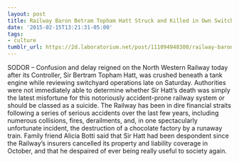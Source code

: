 ```yaml
---
layout: post
title: Railway Baron Betram Topham Hatt Struck and Killed in Own Switchyard
date: '2015-02-15T13:21:31-05:00'
tags:
- culture
tumblr_url: https://2d.laboratorium.net/post/111094948300/railway-baron-betram-topham-hatt-struck-and-killed
---
```

SODOR – Confusion and delay reigned on the North Western Railway today after its Controller, Sir Bertram Topham Hatt, was crushed beneath a tank engine while reviewing switchyard operations late on Saturday. Authorities were not immediately able to determine whether Sir Hatt’s death was simply the latest misfortune for this notoriously accident-prone railway system or should be classed as a suicide. The Railway has been in dire financial straits following a series of serious accidents over the last few years, including numerous collisions, fires, derailments, and, in one spectacularly unfortunate incident, the destruction of a chocolate factory by a runaway train. Family friend Alicia Botti said that Sir Hatt had been despondent since the Railway’s insurers cancelled its property and liability coverage in October, and that he despaired of ever being really useful to society again.

